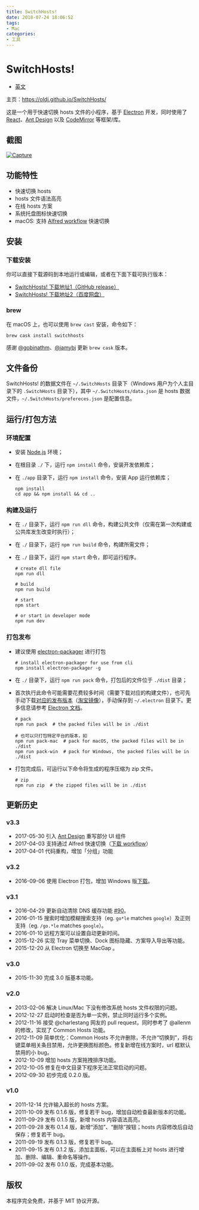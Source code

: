 ```yaml
---
title: SwitchHosts!
date: 2018-07-24 18:06:52
tags:
- Mac
categories:
- 工具
---
```


# SwitchHosts!

- [英文](https://github.com/oldj/SwitchHosts/blob/master/README.md)

主页：<https://oldj.github.io/SwitchHosts/>

这是一个用于快速切换 hosts 文件的小程序，基于 [Electron](http://electron.atom.io/) 开发，同时使用了 [React](https://facebook.github.io/react/)、[Ant Design](https://ant.design/) 以及 [CodeMirror](http://codemirror.net/) 等框架/库。

## 截图

[![Capture](https://raw.githubusercontent.com/oldj/SwitchHosts/master/assets/capture.png)](https://raw.githubusercontent.com/oldj/SwitchHosts/master/assets/capture.png)

<!--more-->

## 功能特性

- 快速切换 hosts
- hosts 文件语法高亮
- 在线 hosts 方案
- 系统托盘图标快速切换
- macOS: 支持 [Alfred workflow](http://www.packal.org/workflow/switchhosts) 快速切换

## 安装

### 下载安装

你可以直接下载源码到本地运行或编辑，或者在下面下载可执行版本：

- [SwitchHosts! 下载地址1（GitHub release）](https://github.com/oldj/SwitchHosts/releases)
- [SwitchHosts! 下载地址2（百度网盘）](http://pan.baidu.com/share/link?shareid=150951&uk=3607385901)

### brew

在 macOS 上，也可以使用 `brew cast` 安装，命令如下：

```
brew cask install switchhosts
```

感谢 [@gobinathm](https://github.com/gobinathm)、[@iamybj](https://github.com/iamybj) 更新 `brew cask` 版本。

## 文件备份

SwitchHosts! 的数据文件在 `~/.SwitchHosts` 目录下（Windows 用户为个人主目录下的 `.SwitchHosts` 目录下），其中 `~/.SwitchHosts/data.json` 是 hosts 数据文件，`~/.SwitchHosts/prefereces.json` 是配置信息。

## 运行/打包方法

### 环境配置

- 安装 [Node.js](https://nodejs.org/) 环境；

- 在根目录 `./` 下，运行 `npm install` 命令，安装开发依赖库；

- 在 `./app` 目录下，运行 `npm install` 命令，安装 App 运行依赖库；

  ```
  npm install
  cd app && npm install && cd ..
  ```

### 构建及运行

- 在 `./` 目录下，运行 `npm run dll` 命令，构建公共文件（仅需在第一次构建或公共库发生改变时执行）；

- 在 `./` 目录下，运行 `npm run build` 命令，构建所需文件；

- 在 `./` 目录下，运行 `npm start` 命令，即可运行程序。

  ```
  # create dll file
  npm run dll
  
  # build
  npm run build
  
  # start
  npm start
  
  # or start in developer mode
  npm run dev
  ```

### 打包发布

- 建议使用 [electron-packager](https://github.com/electron-userland/electron-packager) 进行打包

  ```
  # install electron-packager for use from cli
  npm install electron-packager -g
  ```

- 在 `./` 目录下，运行 `npm run pack` 命令，打包后的文件位于 `./dist` 目录；

- 首次执行此命令可能需要花费较多时间（需要下载对应的构建文件），也可先手动下载[对应的发布版本](https://github.com/electron/electron/releases)（[淘宝镜像](https://npm.taobao.org/mirrors/electron/)），手动保存到 `~/.electron` 目录下。更多信息请参考 [Electron 文档](http://electron.atom.io/docs/)。

  ```
  # pack
  npm run pack  # the packed files will be in ./dist
  
  # 也可以只打包特定平台的版本，如
  npm run pack-mac  # pack for macOS, the packed files will be in ./dist
  npm run pack-win  # pack for Windows, the packed files will be in ./dist
  ```

- 打包完成后，可运行以下命令将生成的程序压缩为 zip 文件。

  ```
  # zip
  npm run zip  # the zipped files will be in ./dist
  ```

## 更新历史

### v3.3

- 2017-05-30 引入 [Ant Design](https://ant.design/) 重写部分 UI 组件
- 2017-04-03 支持通过 Alfred 快速切换（[下载 workflow](http://www.packal.org/workflow/switchhosts)）
- 2017-04-01 代码重构，增加「分组」功能

### v3.2

- 2016-09-06 使用 Electron 打包，增加 Windows 版[下载](https://github.com/oldj/SwitchHosts/releases)。

### v3.1

- 2016-04-29 更新自动清除 DNS 缓存功能 [#90](https://github.com/oldj/SwitchHosts/issues/90)。
- 2016-01-15 搜索时增加模糊搜索支持（eg. `go*le` matches `google`）及正则支持（eg. `/go.*le` matches `google`）。
- 2016-01-10 远程方案可以设置自动更新时间。
- 2015-12-26 实现 Tray 菜单切换、Dock 图标隐藏、方案导入导出等功能。
- 2015-12-20 从 Electron 切换至 MacGap 。

### v3.0

- 2015-11-30 完成 3.0 版基本功能。

### v2.0

- 2013-02-06 解决 Linux/Mac 下没有修改系统 hosts 文件权限的问题。
- 2012-12-27 启动时检查是否为单一实例，禁止同时运行多个实例。
- 2012-11-16 接受 @charlestang 网友的 pull request，同时参考了 @allenm 的修改，实现了 Common Hosts 功能。
- 2012-11-09 简单优化：Common Hosts 不允许删除，不允许“切换到”，将右键菜单相关条目禁用，允许更换图标颜色。修复新增在线方案时，url 框默认禁用的小 bug。
- 2012-10-09 增加 hosts 方案拖拽排序功能。
- 2012-10-05 修复在中文目录下程序无法正常启动的问题。
- 2012-09-30 初步完成 0.2.0 版。

### v1.0

- 2011-12-14 允许输入超长的 hosts 方案。
- 2011-10-09 发布 0.1.6 版，修复若干 bug，增加自动检查最新版本的功能。
- 2011-09-29 发布 0.1.5 版，新增 hosts 内容语法高亮。
- 2011-09-28 发布 0.1.4 版，新增“添加”、“删除”按钮；hosts 内容修改后自动保存；修复若干 bug。
- 2011-09-19 发布 0.1.3 版，修复若干 bug。
- 2011-09-15 发布 0.1.2 版，添加主面板，可以在主面板上对 hosts 进行增加、删除、编辑、重命名等操作。
- 2011-09-02 发布 0.1.0 版，完成基本功能。

## 版权

本程序完全免费，并基于 MIT 协议开源。